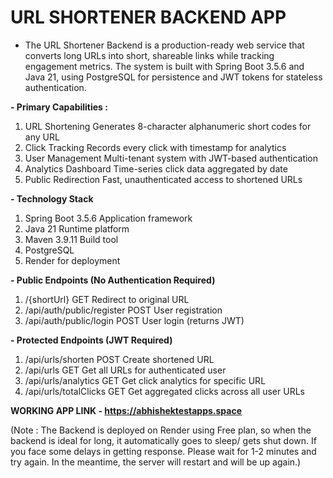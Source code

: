 # URL SHORTENER BACKEND APP

- The URL Shortener Backend is a production-ready web service that converts long URLs into short, shareable links while tracking engagement metrics. The system is built with Spring Boot 3.5.6 and Java 21, using PostgreSQL for persistence and JWT tokens for stateless authentication.

**- Primary Capabilities :**

1. URL Shortening	Generates 8-character alphanumeric short codes for any URL
2. Click Tracking	Records every click with timestamp for analytics
3. User Management	Multi-tenant system with JWT-based authentication
4. Analytics Dashboard	Time-series click data aggregated by date
5. Public Redirection	Fast, unauthenticated access to shortened URLs

**- Technology Stack**

1. Spring Boot	3.5.6	Application framework
2. Java	21	Runtime platform
3. Maven	3.9.11	Build tool
4. PostgreSQL
5. Render for deployment

**- Public Endpoints (No Authentication Required)**

1. /{shortUrl}	GET	Redirect to original URL
2. /api/auth/public/register	POST	User registration
3. /api/auth/public/login	POST	User login (returns JWT)

**- Protected Endpoints (JWT Required)**

1. /api/urls/shorten	POST	Create shortened URL
2. /api/urls	GET	Get all URLs for authenticated user
3. /api/urls/analytics	GET	Get click analytics for specific URL
4. /api/urls/totalClicks	GET	Get aggregated clicks across all user URLs

**WORKING APP LINK - https://abhishektestapps.space**

(Note : The Backend is deployed on Render using Free plan, so when the backend is ideal for long, it automatically goes to sleep/ gets shut down. If you face some delays in getting response. Please wait for 1-2 minutes and try again. In the meantime, the server will restart and will be up again.)
